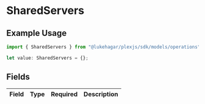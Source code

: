 # SharedServers

## Example Usage

```typescript
import { SharedServers } from "@lukehagar/plexjs/sdk/models/operations";

let value: SharedServers = {};
```

## Fields

| Field       | Type        | Required    | Description |
| ----------- | ----------- | ----------- | ----------- |